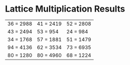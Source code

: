 # Lattice Multiplication Results

|   |   |   |
|---|---|---|
| 36 = 2988 | 41 = 2419 | 52 = 2808 |
| 43 = 2494 | 53 = 954 | 24 = 984 |
| 34 = 1768 | 57 = 1881 | 51 = 1479 |
| 94 = 4136 | 62 = 3534 | 73 = 6935 |
| 80 = 1280 | 80 = 4960 | 68 = 1224 |
